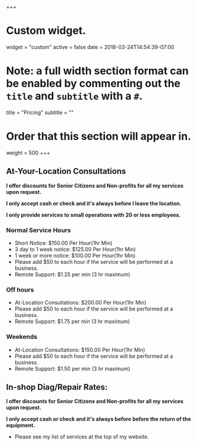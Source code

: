 +++
# Custom widget.
widget = "custom"
active = false
date = 2018-03-24T14:54:39-07:00

# Note: a full width section format can be enabled by commenting out the `title` and `subtitle` with a `#`.
title = "Pricing"
subtitle = ""

# Order that this section will appear in.
weight = 500
+++


## At-Your-Location Consultations

**I offer discounts for Senior Citizens and Non-profits for all my services upon request.**


**I only accept cash or check and it's always before I leave the location.**

**I only provide services to small operations with 20 or less employees.**

### Normal Service Hours

-   Short Notice: $150.00 Per Hour(1hr Min)
-   3 day to 1 week notice: $125.00 Per Hour(1hr Min)
-   1 week or more notice: $100.00 Per Hour(1hr Min)
- Please add $50 to each hour if the service will be performed at a business.
-   Remote Support: $1.25 per min (3 hr maximum)

### Off hours

-   At-Location Consultations: $200.00 Per Hour(1hr Min)
- Please add $50 to each hour if the service will be performed at a business.
-   Remote Support: $1.75 per min (3 hr maximum)

### Weekends

-   At-Location Consultations: $150.00 Per Hour(1hr Min)
- Please add $50 to each hour if the service will be performed at a business.
-   Remote Support: $1.50 per min (3 hr maximum)

## In-shop Diag/Repair Rates:

**I offer discounts for Senior Citizens and Non-profits for all my services upon request.**

**I only accept cash or check and it's always before before the return of the equipment.**

- Please see my list of services at the top of my website.
